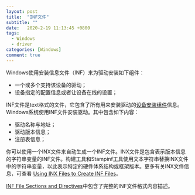 ```yaml
---
layout: post
title:  "INF文件"
subtitle: ""
date:   2020-2-19 11:13:45 +0800
tags:
  - Windows
  - driver
categories: [Windows]
comment: true
---
```


Windows使用安装信息文件（INF）来为驱动安装如下组件：

- 一个或多个支持该设备的驱动；
- 设备指定的配置信息或者让设备在线的设置；

INF文件是text格式的文件，它包含了所有用来安装驱动的[设备安装组件](https://docs.microsoft.com/previous-versions/ff541277(v=vs.85))信息。Windows系统使用INF文件安装驱动。其中包含如下内容：

- 驱动名称与地址；
- 驱动版本信息；
- 注册表信息；

你可以使用一个INX文件来自动生成一个INF文件。INX文件是包含表示版本信息的字符串变量的INF文件。构建工具和Stampinf工具使用文本字符串替换INX文件中的字符串变量，以此表示特定的硬件体系结构或框架版本。更多有关INX文件信息，可查看 [Using INX Files to Create INF Files](https://docs.microsoft.com/windows-hardware/drivers/wdf/using-inx-files-to-create-inf-files)。

 [INF File Sections and Directives](https://docs.microsoft.com/en-us/windows-hardware/drivers/install/inf-file-sections-and-directives)中包含了完整的INF文件格式内容描述。



